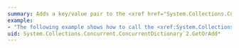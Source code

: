 ```yaml
---
summary: Adds a key/value pair to the <xref href="System.Collections.Concurrent.ConcurrentDictionary`2"></xref> if the key does not already exist.
example:
- "The following example shows how to call the <xref:System.Collections.Concurrent.ConcurrentDictionary%602.GetOrAdd%2A> method:  \n  \n [!code-csharp[System.Collections.Concurrent.ConcurrentDictionary#3](~/samples/snippets/csharp/VS_Snippets_CLR_System/system.collections.concurrent.concurrentdictionary/cs/concdictionary.cs#3)]\n [!code-vb[System.Collections.Concurrent.ConcurrentDictionary#3](~/samples/snippets/visualbasic/VS_Snippets_CLR_System/system.collections.concurrent.concurrentdictionary/vb/concdictionary.vb#3)]"
uid: System.Collections.Concurrent.ConcurrentDictionary`2.GetOrAdd*
---
```


